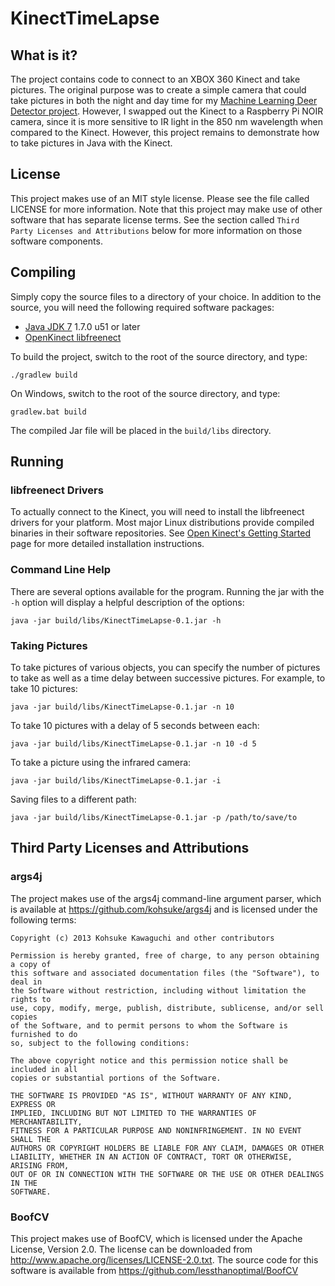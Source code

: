 # KinectTimeLapse

## What is it?

The project contains code to connect to an XBOX 360 Kinect and take pictures.
The original purpose was to create a simple camera that could take pictures
in both the night and day time for my [Machine Learning Deer Detector project](http://craigthomas.ca/blog/2014/08/04/deer-detection-with-machine-learning-part-1).
However, I swapped out the Kinect to a Raspberry Pi NOIR camera, since it 
is more sensitive to IR light in the 850 nm wavelength when compared to the
Kinect. However, this project remains to demonstrate how to take pictures
in Java with the Kinect.


## License

This project makes use of an MIT style license. Please see the file called
LICENSE for more information. Note that this project may make use of other
software that has separate license terms. See the section called `Third
Party Licenses and Attributions` below for more information on those
software components.


## Compiling

Simply copy the source files to a directory of your choice. In addition
to the source, you will need the following required software packages:

* [Java JDK 7](http://www.oracle.com/technetwork/java/javase/downloads/index.html) 1.7.0 u51 or later
* [OpenKinect libfreenect](http://openkinect.org/wiki/Getting_Started)

To build the project, switch to the root of the source directory, and
type:

    ./gradlew build

On Windows, switch to the root of the source directory, and type:

    gradlew.bat build

The compiled Jar file will be placed in the `build/libs` directory.


## Running

### libfreenect Drivers

To actually connect to the Kinect, you will need to install the
libfreenect drivers for your platform. Most major Linux distributions
provide compiled binaries in their software repositories. See
[Open Kinect's Getting Started](http://openkinect.org/wiki/Getting_Started)
page for more detailed installation instructions.


### Command Line Help

There are several options available for the program. Running the jar
with the `-h` option will display a helpful description of the options:

    java -jar build/libs/KinectTimeLapse-0.1.jar -h


### Taking Pictures

To take pictures of various objects, you can specify the number of pictures
to take as well as a time delay between successive pictures. For example,
to take 10 pictures:

    java -jar build/libs/KinectTimeLapse-0.1.jar -n 10

To take 10 pictures with a delay of 5 seconds between each:

    java -jar build/libs/KinectTimeLapse-0.1.jar -n 10 -d 5

To take a picture using the infrared camera:

    java -jar build/libs/KinectTimeLapse-0.1.jar -i

Saving files to a different path:

    java -jar build/libs/KinectTimeLapse-0.1.jar -p /path/to/save/to


## Third Party Licenses and Attributions

### args4j

The project makes use of the args4j command-line argument parser,
which is available at https://github.com/kohsuke/args4j and is
licensed under the following terms:

    Copyright (c) 2013 Kohsuke Kawaguchi and other contributors

    Permission is hereby granted, free of charge, to any person obtaining a copy of
    this software and associated documentation files (the "Software"), to deal in
    the Software without restriction, including without limitation the rights to
    use, copy, modify, merge, publish, distribute, sublicense, and/or sell copies
    of the Software, and to permit persons to whom the Software is furnished to do
    so, subject to the following conditions:

    The above copyright notice and this permission notice shall be included in all
    copies or substantial portions of the Software.

    THE SOFTWARE IS PROVIDED "AS IS", WITHOUT WARRANTY OF ANY KIND, EXPRESS OR
    IMPLIED, INCLUDING BUT NOT LIMITED TO THE WARRANTIES OF MERCHANTABILITY,
    FITNESS FOR A PARTICULAR PURPOSE AND NONINFRINGEMENT. IN NO EVENT SHALL THE
    AUTHORS OR COPYRIGHT HOLDERS BE LIABLE FOR ANY CLAIM, DAMAGES OR OTHER
    LIABILITY, WHETHER IN AN ACTION OF CONTRACT, TORT OR OTHERWISE, ARISING FROM,
    OUT OF OR IN CONNECTION WITH THE SOFTWARE OR THE USE OR OTHER DEALINGS IN THE
    SOFTWARE.


### BoofCV 

This project makes use of BoofCV, which is licensed under the Apache License,
Version 2.0. The license can be downloaded from
http://www.apache.org/licenses/LICENSE-2.0.txt. The source code for this
software is available from https://github.com/lessthanoptimal/BoofCV
